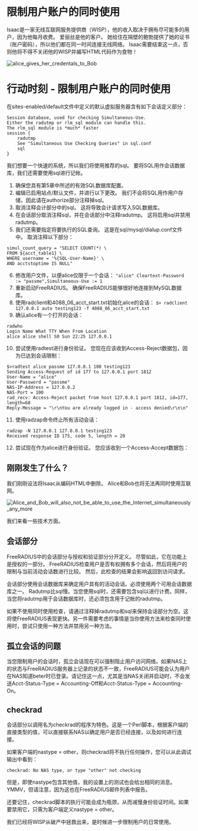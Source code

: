 # 限制用户账户的同时使用
Isaac是一家无线互联网服务提供商（WISP），他的收入取决于拥有尽可能多的用户，因为他每月收费。 爱丽丝是他的客户。 她给住在隔壁的鲍勃提供了她的证书（账户密码），所以他们都在同一时间连接无线网络。 Isaac需要结束这一点，否则他将不得不关闭他的WISP并编写HTML代码作为食物！

![alice_gives_her_credentals_to_Bob](https://github.com/lsqms/FreeRADIUS/blob/master/image/ch06/alice_gives_her_credentals_to_Bob%20.PNG?raw=true)

# 行动时刻 - 限制用户账户的同时使用
在sites-enabled/default文件中定义的默认虚拟服务器含有如下会话定义部分：
```
Session database, used for checking Simultaneous-Use.
Either the radutmp or rlm_sql module can handle this.
The rlm_sql module is *much* faster
session {
	radutmp
	See "Simultaneous Use Checking Queries" in sql.conf
	sql
}
```

我们想要一个快速的系统，所以我们将使用推荐的sql。 要将SQL用作会话数据库，我们还需要使用sql进行记帐。

1. 确保您具有第5章中所述的有效SQL数据库配置。
2. 编辑已启用站点/默认文件，并进行以下更改。 我们不会将SQL用作用户存储，因此请在authorize部分注释掉sql。
3. 取消注释会计部分中的sql。 这将导致会计请求写入SQL数据库。
4. 在会话部分取消注释sql，并在会话部分中注释radutmp。 这将启用sql并禁用radutmp。
5. 我们还需要指定将要执行的SQL查询。 这是在sql/mysql/dialup.conf文件中。 取消注释以下部分：
```
simul_count_query = "SELECT COUNT(*) \
FROM ${acct_table1} \
WHERE username = '%{SQL-User-Name}' \
AND acctstoptime IS NULL"
```
6. 修改用户文件，以便alice仅限于一个会话：
`"alice" Cleartext-Password := "passme",Simultaneous-Use := 1`
7. 重新启动FreeRADIUS。 确保FreeRADIUS能够很好地连接到MySQL数据库。
8. 使用radclient和4088_06_acct_start.txt初始化alice的会话：
`$> radclient 127.0.0.1 auto testing123 -f 4088_06_acct_start.txt`
9. 确认alice有一个打开的会话：
```
radwho
Login Name What TTY When From Location
alice alice shell S0 Sun 22:25 127.0.0.1
```
10. 尝试使用radtest进行身份验证。 您现在应该收到Access-Reject数据包，因为已达到会话限制：
```
$>radtest alice passme 127.0.0.1 100 testing123
Sending Access-Request of id 177 to 127.0.0.1 port 1812
User-Name = "alice"
User-Password = "passme"
NAS-IP-Address = 127.0.0.2
NAS-Port = 100
rad_recv: Access-Reject packet from host 127.0.0.1 port 1812, id=177, length=68
Reply-Message = "\r\nYou are already logged in - access denied\r\n\n"
```
11. 使用radzap命令终止所有活动会话：
```
radzap -N 127.0.0.1 127.0.0.1 testing123
Received response ID 175, code 5, length = 20
```
12. 尝试现在作为alice进行身份验证。 您应该收到一个Access-Accept数据包：

## 刚刚发生了什么？
我们刚刚设法将Isaac从编码HTML中删除。 Alice和Bob也将无法再同时使用互联网。

![Alice_and_Bob_will_also_not_be_able_to_use_the_Internet_simultaneously_any_more](https://github.com/lsqms/FreeRADIUS/blob/master/image/ch06/Alice_and_Bob_will_also_not_be_able_to_use_the_Internet_simultaneously_any_more.PNG?raw=true)

我们来看一些技术方面。

## 会话部分
FreeRADIUS中的会话部分与授权和验证部分分开定义。 尽管如此，它在功能上是授权的一部分。 FreeRADIUS检查用户是否有权拥有多个会话，然后将用户的限制与当前活动会话数进行比较。 然后，此检查的结果会影响返回到访问请求。

会话部分使用会话数据库来确定用户具有的活动会话。必须使用两个可用会话数据库之一。 Radutmp比sql慢。当您使用sql时，还需要包含sql以进行计费。同样，当您将radutmp用于会话数据库时，还必须包含用于记帐的radutmp。

如果不使用同时使用检查，请通过注释掉radutmp和sql来保持会话部分为空。这将使FreeRADIUS表现更快。另一件需要考虑的事情是当你使用方法来检查同时使用时，尝试只使用一种方法并禁用另一种方法。

## 孤立会话的问题
当您限制用户的会话时，孤立会话现在可以强制阻止用户访问网络。如果NAS上的状态与FreeRADIUS服务器上记录的状态不一致，FreeRADIUS可能会认为用户在NAS知道beter时已登录。请记住这一点，尤其是当NAS关闭并启动时，不会发送Acct-Status-Type = Accounting-Off和Acct-Status-Type = Accounting-On。

## checkrad
会话部分以调用名为checkrad的程序为特色。这是一个Perl脚本，根据客户端的直接类型的值，可以直接联系NAS以确定用户是否已经连接，以及如何进行连接。

如果客户端的nastype = other，则checkrad将不执行任何操作，您可以从此调试输出中看到：

`checkrad: No NAS type, or type "other" not checking`

但是，即使nastype包含其他值，我的设置上的测试也会给出相同的消息。 YMMV，但请注意，因为这也在FreeRADIUS邮件列表中报告。

还要记住，checkrad脚本的执行可能会成为瓶颈，从而减慢身份验证时间。如果要禁用它，只需为客户端定义nastype = other。

我们已经将WISP从破产中拯救出来，是时候进一步限制用户的日常使用。
